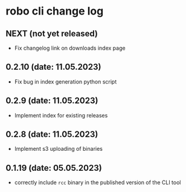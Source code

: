 # robo cli change log

## NEXT (not yet released)
- Fix changelog link on downloads index page

## 0.2.10 (date: 11.05.2023)
- Fix bug in index generation python script

## 0.2.9 (date: 11.05.2023)
- Implement index for existing releases

## 0.2.8 (date: 11.05.2023)
- Implement s3 uploading of binaries


## 0.1.19 (date: 05.05.2023)

- correctly include `rcc` binary in the published version of the CLI tool


